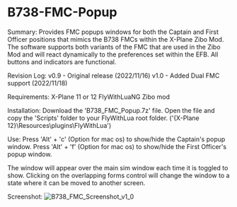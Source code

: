 # B738-FMC-Popup

Summary:
  Provides FMC popups windows for both the Captain and First Officer positions that mimics the B738 FMCs within the X-Plane Zibo Mod.  The software supports both variants of the FMC that are used in the Zibo Mod and will react dynamically to the preferences set within the EFB.  All buttons and indicators are functional.

Revision Log:
  v0.9 - Original release (2022/11/16)
  v1.0 - Added Dual FMC support (2022/11/18)

Requirements:
  X-Plane 11 or 12
  FlyWithLuaNG
  Zibo mod

Installation:
  Download the 'B738_FMC_Popup.7z' file.
  Open the file and copy the 'Scripts' folder to your FlyWithLua root folder. ('{X-Plane 12}\Resources\plugins\FlyWithLua\')

Use:
  Press 'Alt' + 'c' (Option for mac os) to show/hide the Captain's popup window.
  Press 'Alt' + 'f' (Option for mac os) to show/hide the First Officer's popup window.
  
  The window will appear over the main sim window each time it is toggled to show.  Clicking on the overlapping forms control will change the window to a state where it can be moved to another screen. 

Screenshot:
![B738_FMC_Screenshot_v1_0](https://user-images.githubusercontent.com/104312293/202786159-0bfde92a-0f35-4fe2-a643-677060de8aa9.png)
